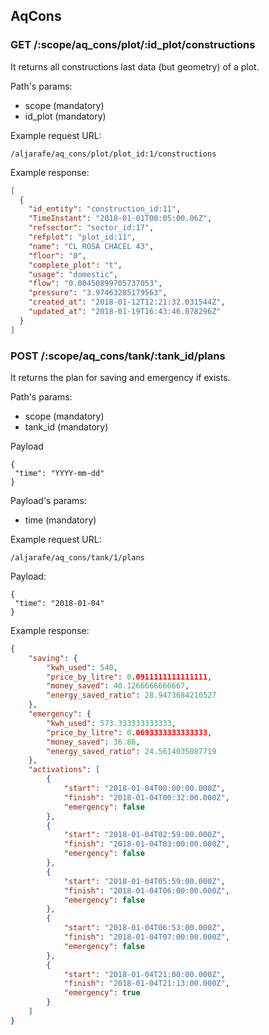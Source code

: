 ## AqCons

### GET /:scope/aq_cons/plot/:id_plot/constructions

It returns all constructions last data (but geometry) of a plot.

Path's params:
  - scope (mandatory)
  - id_plot (mandatory)

Example request URL:
```text
/aljarafe/aq_cons/plot/plot_id:1/constructions
```

Example response:
```json
[
  {
    "id_entity": "construction_id:11",
    "TimeInstant": "2018-01-01T00:05:00.06Z",
    "refsector": "sector_id:17",
    "refplot": "plot_id:11",
    "name": "CL ROSA CHACEL 43",
    "floor": "0",
    "complete_plot": "t",
    "usage": "domestic",
    "flow": "0.00450899705737053",
    "pressure": "3.97463285179563",
    "created_at": "2018-01-12T12:21:32.031544Z",
    "updated_at": "2018-01-19T16:43:46.078296Z"
  }
]
```

### POST /:scope/aq_cons/tank/:tank_id/plans

It returns the plan for saving and emergency if exists.

Path's params:
  - scope (mandatory)
  - tank_id (mandatory)

Payload
```
{
 "time": "YYYY-mm-dd"
}
```

Payload's params:
  - time (mandatory)

Example request URL:
```text
/aljarafe/aq_cons/tank/1/plans
```

Payload:
```
{
 "time": "2018-01-04"
}
```

Example response:
```json
{
    "saving": {
        "kwh_used": 540,
        "price_by_litre": 0.0911111111111111,
        "money_saved": 40.1266666666667,
        "energy_saved_ratio": 28.9473684210527
    },
    "emergency": {
        "kwh_used": 573.333333333333,
        "price_by_litre": 0.0693333333333333,
        "money_saved": 36.86,
        "energy_saved_ratio": 24.5614035087719
    },
    "activations": [
        {
            "start": "2018-01-04T00:00:00.000Z",
            "finish": "2018-01-04T00:32:00.000Z",
            "emergency": false
        },
        {
            "start": "2018-01-04T02:59:00.000Z",
            "finish": "2018-01-04T03:00:00.000Z",
            "emergency": false
        },
        {
            "start": "2018-01-04T05:59:00.000Z",
            "finish": "2018-01-04T06:00:00.000Z",
            "emergency": false
        },
        {
            "start": "2018-01-04T06:53:00.000Z",
            "finish": "2018-01-04T07:00:00.000Z",
            "emergency": false
        },
        {
            "start": "2018-01-04T21:00:00.000Z",
            "finish": "2018-01-04T21:13:00.000Z",
            "emergency": true
        }
    ]
}
```
